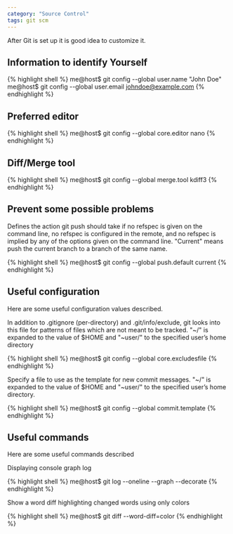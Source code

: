 ```yaml
---
category: "Source Control"
tags: git scm
---
```


After Git is set up it is good idea to customize it.

## Information to identify Yourself
{% highlight shell %}
me@host$ git config --global user.name "John Doe"
me@host$ git config --global user.email johndoe@example.com
{% endhighlight %}

## Preferred editor
{% highlight shell %}
me@host$ git config --global core.editor nano
{% endhighlight %}

## Diff/Merge tool
{% highlight shell %}
me@host$ git config --global merge.tool kdiff3
{% endhighlight %}

## Prevent some possible problems

Defines the action git push should take if no refspec is given on the command line, no refspec is configured in the
remote, and no refspec is implied by any of the options given on the command line. "Current" means push the current
branch to a branch of the same name.

{% highlight shell %}
me@host$ git config --global push.default current
{% endhighlight %}

## Useful configuration

Here are some useful configuration values described.

In addition to .gitignore (per-directory) and .git/info/exclude, git looks into this file for patterns of files which
are not meant to be tracked. "~/" is expanded to the value of $HOME and "~user/" to the specified user’s home directory

{% highlight shell %}
me@host$ git config --global core.excludesfile <path to file>
{% endhighlight %}

Specify a file to use as the template for new commit messages. "~/" is expanded to the value of $HOME and "~user/"
to the specified user’s home directory.

{% highlight shell %}
me@host$ git config --global commit.template <path to file>
{% endhighlight %}

## Useful commands

Here are some useful commands described

Displaying console graph log

{% highlight shell %}
me@host$ git log --oneline --graph --decorate
{% endhighlight %}

Show a word diff highlighting changed words using only colors

{% highlight shell %}
me@host$ git diff --word-diff=color
{% endhighlight %}
